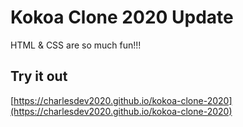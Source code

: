 # Kokoa Clone 2020 Update

HTML & CSS are so much fun!!!


## Try it out

[https://charlesdev2020.github.io/kokoa-clone-2020](https://charlesdev2020.github.io/kokoa-clone-2020)